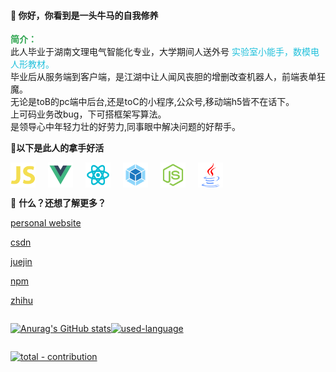

#### :cactus: 你好，你看到是一头牛马的自我修养

<b style="color:#2da44e">简介：</b><br> <span style="
    font-size: 14px;">
    此人毕业于湖南文理电气智能化专业，大学期间人送外号 <font color=#21c0db >实验室小能手，数模电人形教材。</font><br>
    毕业后从服务端到客户端，是江湖中让人闻风丧胆的增删改查机器人，前端表单狂魔。<br>
    无论是toB的pc端中后台,还是toC的小程序,公众号,移动端h5皆不在话下。<br>
    上可码业务改bug，下可搭框架写算法。<br>
    是领导心中年轻力壮的好劳力,同事眼中解决问题的好帮手。<br>
</span>
 
:herb:<b>以下是此人的拿手好活</b>
<div style="display:flex">
<img src="https://github.com/ou-jin/picture/blob/master/js.png?raw=true" height=40px style="margin-right:20px">
<img src="https://github.com/ou-jin/picture/blob/master/Vue.png?raw=true" height=40px style="margin-right:20px">
<img src="https://github.com/ou-jin/picture/blob/master/react.png?raw=true" height=40px style="margin-right:20px">
<img src="https://github.com/ou-jin/picture/blob/master/Webpack.png?raw=true" height=40px style="margin-right:20px">
<img src="https://github.com/ou-jin/picture/blob/master/node_js.png?raw=true" height=40px style="margin-right:20px">
<img src="https://github.com/ou-jin/picture/blob/master/java.png?raw=true" height=40px style="margin-right:20px">
</div>

:evergreen_tree: <b>什么？还想了解更多？</b>

[personal website](http://124.223.39.243/ "personal website")

[csdn](https://blog.csdn.net/weixin_39168678?spm=1000.2115.3001.5343"csdn")

[juejin](https://juejin.cn/user/4195392102602605"juejin")

[npm](https://www.npmjs.com/~oujin "npm")

[zhihu](https://www.zhihu.com/people/xie-dai-ma-ru-ci-you-qu "zhihu")

<div  style="display: inline-flex;">
    
[![Anurag's GitHub stats](https://github-readme-stats.vercel.app/api?username=anuraghazra)](https://github.com/anuraghazra/github-readme-stats)
 
[![used-language](https://github-readme-stats.vercel.app/api/top-langs/?username=programmer-zhang&layout=compact&hide=html)](https://github-readme-stats.vercel.app/api/top-langs/?username=programmer-zhang&layout=compact&hide=html)
</div>



[![total - contribution](https://github-readme-streak-stats.herokuapp.com/?user=programmer-zhang )](https://github-readme-streak-stats.herokuapp.com/?user=programmer-zhang )

 

